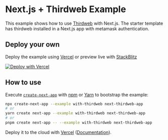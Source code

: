 # Next.js + Thirdweb Example

This example shows how to use [Thirdweb](https://thirdweb.com/) with Next.js. The starter template has thirdweb installed in a Next.js app with metamask authentication.
## Deploy your own

Deploy the example using [Vercel](https://vercel.com?utm_source=github&utm_medium=readme&utm_campaign=next-example) or preview live with [StackBlitz](https://stackblitz.com/github/vercel/next.js/tree/canary/examples/with-thirdweb)

[![Deploy with Vercel](https://vercel.com/button)](https://vercel.com/new/git/external?repository-url=https://github.com/vercel/next.js/tree/canary/examples/with-thirdweb&project-name=with-thirdweb&repository-name=with-thirdweb)

## How to use

Execute [`create-next-app`](https://github.com/vercel/next.js/tree/canary/packages/create-next-app) with [npm](https://docs.npmjs.com/cli/init) or [Yarn](https://yarnpkg.com/lang/en/docs/cli/create/) to bootstrap the example:

```bash
npx create-next-app --example with-thirdweb next-thirdweb-app
# or
yarn create next-app --example with-thirdweb next-thirdweb-app
# or
pnpm create next-app -- --example with-thirdweb next-thirdweb-app
```

Deploy it to the cloud with [Vercel](https://vercel.com/new?utm_source=github&utm_medium=readme&utm_campaign=next-example) ([Documentation](https://nextjs.org/docs/deployment)).
